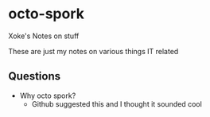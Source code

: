 # octo-spork
Xoke's Notes on stuff

These are just my notes on various things IT related

## Questions
- Why octo spork?
  - Github suggested this and I thought it sounded cool
